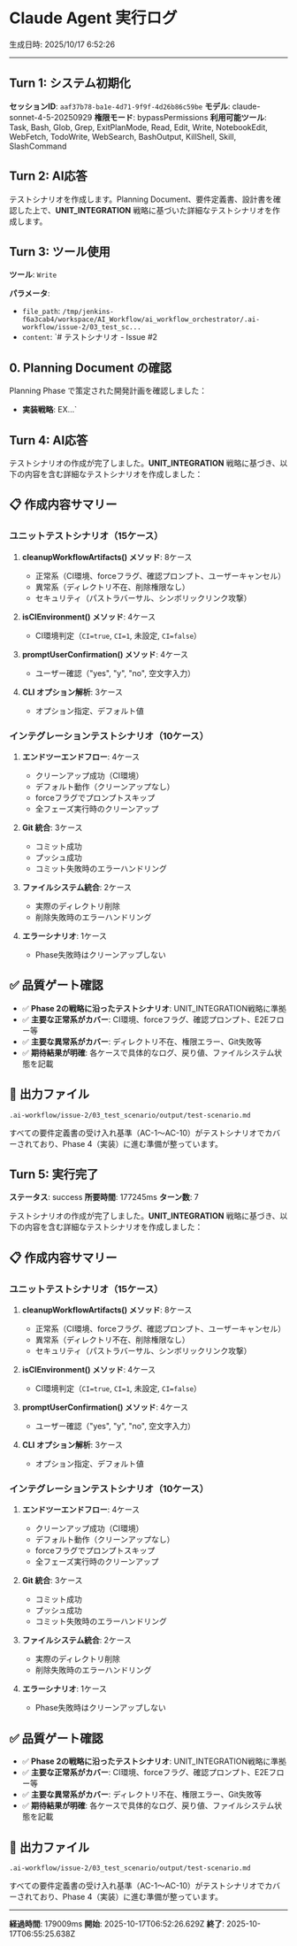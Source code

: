 # Claude Agent 実行ログ

生成日時: 2025/10/17 6:52:26

---

## Turn 1: システム初期化

**セッションID**: `aaf37b78-ba1e-4d71-9f9f-4d26b86c59be`
**モデル**: claude-sonnet-4-5-20250929
**権限モード**: bypassPermissions
**利用可能ツール**: Task, Bash, Glob, Grep, ExitPlanMode, Read, Edit, Write, NotebookEdit, WebFetch, TodoWrite, WebSearch, BashOutput, KillShell, Skill, SlashCommand

## Turn 2: AI応答

テストシナリオを作成します。Planning Document、要件定義書、設計書を確認した上で、**UNIT_INTEGRATION** 戦略に基づいた詳細なテストシナリオを作成します。

## Turn 3: ツール使用

**ツール**: `Write`

**パラメータ**:
- `file_path`: `/tmp/jenkins-f6a3cab4/workspace/AI_Workflow/ai_workflow_orchestrator/.ai-workflow/issue-2/03_test_sc...`
- `content`: `# テストシナリオ - Issue #2

## 0. Planning Document の確認

Planning Phase で策定された開発計画を確認しました：

- **実装戦略**: EX...`

## Turn 4: AI応答

テストシナリオの作成が完了しました。**UNIT_INTEGRATION** 戦略に基づき、以下の内容を含む詳細なテストシナリオを作成しました：

## 📋 作成内容サマリー

### ユニットテストシナリオ（15ケース）
1. **cleanupWorkflowArtifacts() メソッド**: 8ケース
   - 正常系（CI環境、forceフラグ、確認プロンプト、ユーザーキャンセル）
   - 異常系（ディレクトリ不在、削除権限なし）
   - セキュリティ（パストラバーサル、シンボリックリンク攻撃）

2. **isCIEnvironment() メソッド**: 4ケース
   - CI環境判定（`CI=true`, `CI=1`, 未設定, `CI=false`）

3. **promptUserConfirmation() メソッド**: 4ケース
   - ユーザー確認（"yes", "y", "no", 空文字入力）

4. **CLI オプション解析**: 3ケース
   - オプション指定、デフォルト値

### インテグレーションテストシナリオ（10ケース）
1. **エンドツーエンドフロー**: 4ケース
   - クリーンアップ成功（CI環境）
   - デフォルト動作（クリーンアップなし）
   - forceフラグでプロンプトスキップ
   - 全フェーズ実行時のクリーンアップ

2. **Git 統合**: 3ケース
   - コミット成功
   - プッシュ成功
   - コミット失敗時のエラーハンドリング

3. **ファイルシステム統合**: 2ケース
   - 実際のディレクトリ削除
   - 削除失敗時のエラーハンドリング

4. **エラーシナリオ**: 1ケース
   - Phase失敗時はクリーンアップしない

## ✅ 品質ゲート確認

- ✅ **Phase 2の戦略に沿ったテストシナリオ**: UNIT_INTEGRATION戦略に準拠
- ✅ **主要な正常系がカバー**: CI環境、forceフラグ、確認プロンプト、E2Eフロー等
- ✅ **主要な異常系がカバー**: ディレクトリ不在、権限エラー、Git失敗等
- ✅ **期待結果が明確**: 各ケースで具体的なログ、戻り値、ファイルシステム状態を記載

## 📁 出力ファイル

```
.ai-workflow/issue-2/03_test_scenario/output/test-scenario.md
```

すべての要件定義書の受け入れ基準（AC-1〜AC-10）がテストシナリオでカバーされており、Phase 4（実装）に進む準備が整っています。

## Turn 5: 実行完了

**ステータス**: success
**所要時間**: 177245ms
**ターン数**: 7

テストシナリオの作成が完了しました。**UNIT_INTEGRATION** 戦略に基づき、以下の内容を含む詳細なテストシナリオを作成しました：

## 📋 作成内容サマリー

### ユニットテストシナリオ（15ケース）
1. **cleanupWorkflowArtifacts() メソッド**: 8ケース
   - 正常系（CI環境、forceフラグ、確認プロンプト、ユーザーキャンセル）
   - 異常系（ディレクトリ不在、削除権限なし）
   - セキュリティ（パストラバーサル、シンボリックリンク攻撃）

2. **isCIEnvironment() メソッド**: 4ケース
   - CI環境判定（`CI=true`, `CI=1`, 未設定, `CI=false`）

3. **promptUserConfirmation() メソッド**: 4ケース
   - ユーザー確認（"yes", "y", "no", 空文字入力）

4. **CLI オプション解析**: 3ケース
   - オプション指定、デフォルト値

### インテグレーションテストシナリオ（10ケース）
1. **エンドツーエンドフロー**: 4ケース
   - クリーンアップ成功（CI環境）
   - デフォルト動作（クリーンアップなし）
   - forceフラグでプロンプトスキップ
   - 全フェーズ実行時のクリーンアップ

2. **Git 統合**: 3ケース
   - コミット成功
   - プッシュ成功
   - コミット失敗時のエラーハンドリング

3. **ファイルシステム統合**: 2ケース
   - 実際のディレクトリ削除
   - 削除失敗時のエラーハンドリング

4. **エラーシナリオ**: 1ケース
   - Phase失敗時はクリーンアップしない

## ✅ 品質ゲート確認

- ✅ **Phase 2の戦略に沿ったテストシナリオ**: UNIT_INTEGRATION戦略に準拠
- ✅ **主要な正常系がカバー**: CI環境、forceフラグ、確認プロンプト、E2Eフロー等
- ✅ **主要な異常系がカバー**: ディレクトリ不在、権限エラー、Git失敗等
- ✅ **期待結果が明確**: 各ケースで具体的なログ、戻り値、ファイルシステム状態を記載

## 📁 出力ファイル

```
.ai-workflow/issue-2/03_test_scenario/output/test-scenario.md
```

すべての要件定義書の受け入れ基準（AC-1〜AC-10）がテストシナリオでカバーされており、Phase 4（実装）に進む準備が整っています。


---

**経過時間**: 179009ms
**開始**: 2025-10-17T06:52:26.629Z
**終了**: 2025-10-17T06:55:25.638Z
